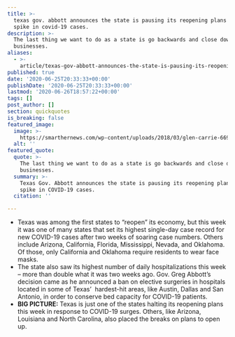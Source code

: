 ```yaml
---
title: >-
  texas gov. abbott announces the state is pausing its reopening plans amid a
  spike in covid-19 cases.
description: >-
  The last thing we want to do as a state is go backwards and close down
  businesses.
aliases:
  - >-
    article/texas-gov-abbott-announces-the-state-is-pausing-its-reopening-plans-amid-a-spike-in-covid-19-cases/
published: true
date: '2020-06-25T20:33:33+00:00'
publishDate: '2020-06-25T20:33:33+00:00'
lastmod: '2020-06-26T18:57:22+00:00'
tags: []
post_author: []
section: quickquotes
is_breaking: false
featured_image:
  image: >-
    https://smarthernews.com/wp-content/uploads/2018/03/glen-carrie-66914-unsplash-scaled.jpg
  alt: ''
featured_quote:
  quote: >-
    The last thing we want to do as a state is go backwards and close down
    businesses.
  summary: >-
    Texas Gov. Abbott announces the state is pausing its reopening plans amid a
    spike in COVID-19 cases.
  citation: ''

---
```

*   Texas was among the first states to “reopen” its economy, but this week it was one of many states that set its highest single-day case record for new COVID-19 cases after two weeks of soaring case numbers. Others include Arizona, California, Florida, Mississippi, Nevada, and Oklahoma. Of those, only California and Oklahoma require residents to wear face masks.
*   The state also saw its highest number of daily hospitalizations this week – more than double what it was two weeks ago. Gov. Greg Abbott’s decision came as he announced a ban on elective surgeries in hospitals located in some of Texas’  hardest-hit areas, like Austin, Dallas and San Antonio, in order to conserve bed capacity for COVID-19 patients.
*   **BIG PICTURE:** Texas is just one of the states halting its reopening plans this week in response to COVID-19 surges. Others, like Arizona, Louisiana and North Carolina, also placed the breaks on plans to open up.
